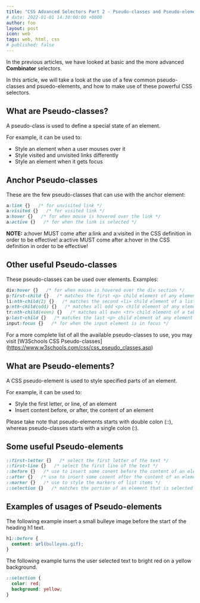 ```yaml
---
title: "CSS Advanced Selectors Part 2 - Pseudo-classes and Pseudo-elements"
# date: 2022-01-01 14:30:00:00 +0800
author: foo
layout: post
icon: web
tags: web, html, css
# published: false
---
```


In the previous articles, we have looked at basic and the more advanced **Combinator** selectors.

In this article, we will take a look at the use of a few common pseudo-classes and psuedo-elements,
and how to make use of these powerful CSS selectors.

## What are Pseudo-classes?

A pseudo-class is used to define a special state of an element.

For example, it can be used to:
- Style an element when a user mouses over it
- Style visited and unvisited links differently
- Style an element when it gets focus

## Anchor Pseudo-classes

These are the few pseudo-classes that can use with the anchor element:

```css
a:link {}   /* for unvisited link */
a:visited {}   /* for visited link */
a:hover {}   /* for when mouse is hovered over the link */
a:active {}   /* for when the link is selected */
```

**NOTE:**
a:hover MUST come after a:link and a:visited in the CSS definition in order to be effective!
a:active MUST come after a:hover in the CSS definition in order to be effective!


## Other useful Pseudo-classes

These pseudo-classes can be used over elements.  Examples:

```css
div:hover {}   /* for when mouse is hovered over the div section */
p:first-child {}   /* matches the first <p> child element of any element */
li:nth-child(2) {}   /* matches the second <li> child element of a list */
p:nth-child(odd) {}   /* matches all odd <p> child element of any element */
tr:nth-child(even) {}   /* matches all even <tr> child element of a table */
p:last-child {}   /* matches the last <p> child element of any element */
input:focus {}   /* for when the input element is in focus */
```

For a more complete list of all the available pseudo-classes to use, you may visit 
[W3Schools CSS Pseudo-classes] (https://www.w3schools.com/css/css_pseudo_classes.asp)

## What are Pseudo-elements?

A CSS pseudo-element is used to style specified parts of an element.

For example, it can be used to:
- Style the first letter, or line, of an element
- Insert content before, or after, the content of an element

Please take note that pseudo-elements starts with double colon (::), whereas
pseudo-classes starts with a single colon (:).

## Some useful Pseudo-elements

```css
::first-letter {}   /* select the first letter of the text */
::first-line {}   /* select the first line of the text */
::before {}   /* use to insert some conent before the content of an element */
::after {}   /* use to insert some conent after the content of an element */
::marker {}   /* use to style the markers of list items */
::selection {}   /* matches the portion of an element that is selected by user */
```

## Examples of usages of Pseudo-elements

The following example insert a small bulleye image before the start of the heading h1 text.

```css
h1::before {
  content: url(bulleyes.gif);
}
```

The following example turns the user selected text to bright red on a yellow background.

```css
::selection {
  color: red;
  background: yellow;
}
```

